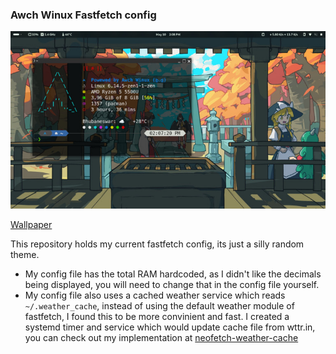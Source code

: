 ### Awch Winux Fastfetch config

![Screenshot of the fastfetch theme](ss.jpg)

[Wallpaper](https://danbooru.donmai.us/posts/6503608)

This repository holds my current fastfetch config, its just a silly random theme.

- My config file has the total RAM hardcoded, as I didn't like the decimals being displayed, you will need to change that in the config file yourself.
- My config file also uses a cached weather service which reads ``~/.weather_cache``, instead of using the default weather module of fastfetch, I found this to be more
convinient and fast. I created a systemd timer and service which would update cache file from wttr.in, you can check out my implementation at [neofetch-weather-cache](https://github.com/the-indian-dev/neofetch-weather-cache/)
